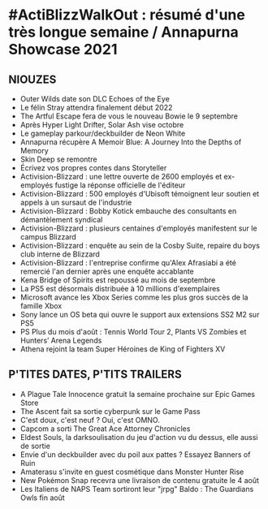 # #ActiBlizzWalkOut : résumé d'une très longue semaine / Annapurna Showcase 2021

## NIOUZES

- Outer Wilds date son DLC Echoes of the Eye
- Le félin Stray attendra finalement début 2022
- The Artful Escape fera de vous le nouveau Bowie le 9 septembre
- Après Hyper Light Drifter, Solar Ash vise octobre
- Le gameplay parkour/deckbuilder de Neon White
- Annapurna récupère A Memoir Blue: A Journey Into the Depths of Memory
- Skin Deep se remontre
- Écrivez vos propres contes dans Storyteller
- Activision-Blizzard : une lettre ouverte de 2600 employés et ex-employés fustige la réponse officielle de l'éditeur
- Activision-Blizzard : 500 employés d'Ubisoft témoignent leur soutien et appels à un sursaut de l'industrie
- Activision-Blizzard : Bobby Kotick embauche des consultants en démantèlement syndical
- Activision-Blizzard : plusieurs centaines d'employés manifestent sur le campus Blizzard
- Activision-Blizzard : enquête au sein de la Cosby Suite, repaire du boys club interne de Blizzard
- Activision-Blizzard : l'entreprise confirme qu'Alex Afrasiabi a été remercié l'an dernier après une enquête accablante
- Kena Bridge of Spirits est repoussé au mois de septembre
- La PS5 est désormais distribuée à 10 millions d'exemplaires
- Microsoft avance les Xbox Series comme les plus gros succès de la famille Xbox
- Sony lance un OS beta qui ouvre le support aux extensions SS2 M2 sur PS5
- PS Plus du mois d'août : Tennis World Tour 2, Plants VS Zombies et Hunters’ Arena Legends
- Athena rejoint la team Super Héroines de King of Fighters XV

## P'TITES DATES, P'TITS TRAILERS

-  A Plague Tale Innocence gratuit la semaine prochaine sur Epic Games Store
- The Ascent fait sa sortie cyberpunk sur le Game Pass
- C'est doux, c'est neuf ? Oui, c'est OMNO.
- Capcom a sorti The Great Ace Attorney Chronicles
- Eldest Souls, la darksoulisation du jeu d'action vu du dessus, elle aussi de sortie
- Envie d'un deckbuilder avec du poil aux pattes ? Essayez Banners of Ruin
- Amaterasu s'invite en guest cosmétique dans Monster Hunter Rise
- New Pokémon Snap recevra une livraison de contenu gratuite le 4 août
- Les Italiens de NAPS Team sortiront leur "jrpg" Baldo : The Guardians Owls fin août
